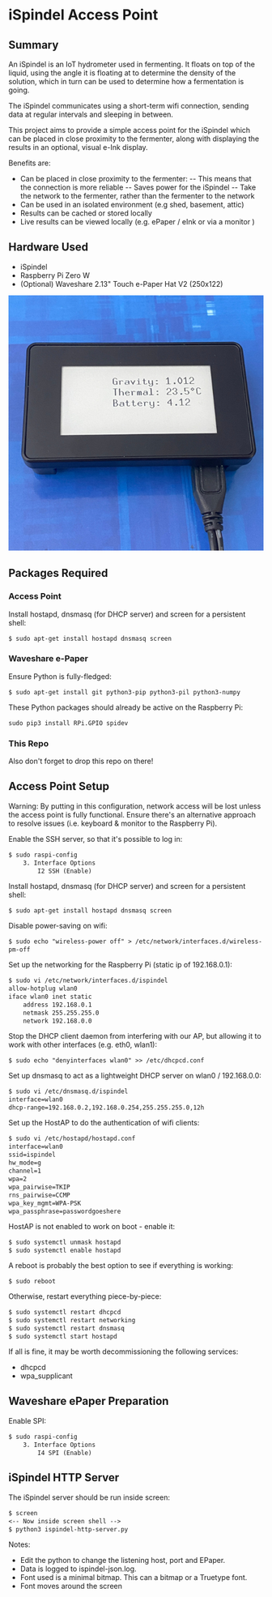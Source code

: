 # iSpindel Access Point
## Summary
An iSpindel is an IoT hydrometer used in fermenting. It floats on top of the 
liquid, using the angle it is floating at to determine the density of the 
solution, which in turn can be used to determine how a fermentation is going.

The iSpindel communicates using a short-term wifi connection, sending data at
regular intervals and sleeping in between.

This project aims to provide a simple access point for the iSpindel which can
be placed in close proximity to the fermenter, along with displaying the results
in an optional, visual e-Ink display.

Benefits are:
- Can be placed in close proximity to the fermenter:
-- This means that the connection is more reliable
-- Saves power for the iSpindel
-- Take the network to the fermenter, rather than the fermenter to the network
- Can be used in an isolated environment (e.g shed, basement, attic)
- Results can be cached or stored locally
- Live results can be viewed locally (e.g. ePaper / eInk or via a monitor )

## Hardware Used
- iSpindel 
- Raspberry Pi Zero W
- (Optional) Waveshare 2.13" Touch e-Paper Hat V2 (250x122)

![Waveshare Touch e-Paper case with Raspberry Pi Zero W](/ispindel-eink-display.jpg)

## Packages Required
### Access Point
Install hostapd, dnsmasq (for DHCP server) and screen for a persistent shell:
```
$ sudo apt-get install hostapd dnsmasq screen
```

### Waveshare e-Paper

Ensure Python is fully-fledged:
```
$ sudo apt-get install git python3-pip python3-pil python3-numpy
```

These Python packages should already be active on the Raspberry Pi:
```
sudo pip3 install RPi.GPIO spidev
```

### This Repo
Also don't forget to drop this repo on there!

## Access Point Setup

Warning: By putting in this configuration, network access will be lost unless 
the access point is fully functional. Ensure there's an alternative approach to
resolve issues (i.e. keyboard & monitor to the Raspberry Pi).

Enable the SSH server, so that it's possible to log in:

```
$ sudo raspi-config
    3. Interface Options 
        I2 SSH (Enable)
```

Install hostapd, dnsmasq (for DHCP server) and screen for a persistent shell:
```
$ sudo apt-get install hostapd dnsmasq screen
```

Disable power-saving on wifi:
```
$ sudo echo "wireless-power off" > /etc/network/interfaces.d/wireless-pm-off
```

Set up the networking for the Raspberry Pi (static ip of 192.168.0.1):
```
$ sudo vi /etc/network/interfaces.d/ispindel
allow-hotplug wlan0
iface wlan0 inet static
    address 192.168.0.1
    netmask 255.255.255.0
    network 192.168.0.0
```

Stop the DHCP client daemon from interfering with our AP, but allowing it to
work with other interfaces (e.g. eth0, wlan1):
```
$ sudo echo "denyinterfaces wlan0" >> /etc/dhcpcd.conf
```

Set up dnsmasq to act as a lightweight DHCP server on wlan0 / 192.168.0.0:
```
$ sudo vi /etc/dnsmasq.d/ispindel
interface=wlan0
dhcp-range=192.168.0.2,192.168.0.254,255.255.255.0,12h
```

Set up the HostAP to do the authentication of wifi clients:
```
$ sudo vi /etc/hostapd/hostapd.conf
interface=wlan0
ssid=ispindel
hw_mode=g
channel=1
wpa=2
wpa_pairwise=TKIP
rns_pairwise=CCMP
wpa_key_mgmt=WPA-PSK
wpa_passphrase=passwordgoeshere
```

HostAP is not enabled to work on boot - enable it:
```
$ sudo systemctl unmask hostapd
$ sudo systemctl enable hostapd
```

A reboot is probably the best option to see if everything is working:
```
$ sudo reboot
```

Otherwise, restart everything piece-by-piece:
```
$ sudo systemctl restart dhcpcd
$ sudo systemctl restart networking
$ sudo systemctl restart dnsmasq
$ sudo systemctl start hostapd
```

If all is fine, it may be worth decommissioning the following services:
- dhcpcd
- wpa_supplicant

## Waveshare ePaper Preparation

Enable SPI:
```
$ sudo raspi-config
    3. Interface Options
        I4 SPI (Enable)
```

## iSpindel HTTP Server
The iSpindel server should be run inside screen:
```
$ screen
<-- Now inside screen shell -->
$ python3 ispindel-http-server.py
```

Notes:
- Edit the python to change the listening host, port and EPaper.
- Data is logged to ispindel-json.log.
- Font used is a minimal bitmap. This can a bitmap or a Truetype font.
- Font moves around the screen

